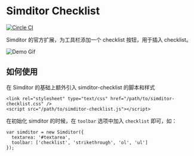 # Simditor Checklist
[![Circle CI](https://circleci.com/gh/mycolorway/simditor-checklist.png?style=badge)](https://circleci.com/gh/mycolorway/simditor-checklist)

Simditor 的官方扩展，为工具栏添加一个 checklist 按钮，用于插入 checklist。

![Demo Gif](https://raw.githubusercontent.com/mycolorway/simditor-checklist/master/demo.gif)

## 如何使用

在 Simditor 的基础上额外引入 simditor-checklist 的脚本和样式

````
<link rel="stylesheet" type="text/css" href="/path/to/simditor-checklist.css" />
<script src="/path/to/simditor-checklist.js"></script>
````

在初始化 simditor 的时候，在 `toolbar` 选项中加入 `checklist` 即可，如：

````
var simditor = new Simditor({
  textarea: '#textarea',
  toolbar: ['checklist', 'strikethrough', 'ol', 'ul']
});

````
